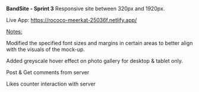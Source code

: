 <b>BandSite - Sprint 3</b>
Responsive site between 320px and 1920px.

Live App:
https://rococo-meerkat-25036f.netlify.app/

<p style="text-decoration: underline;">Notes:</p>
Modified the specified font sizes and margins in certain areas to better align with the visuals of the mock-up.

Added greyscale hover effect on photo gallery for desktop & tablet only.

Post & Get comments from server

Likes counter interaction with server
